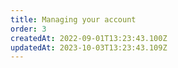 ```yaml
---
title: Managing your account
order: 3
createdAt: 2022-09-01T13:23:43.100Z
updatedAt: 2023-10-03T13:23:43.109Z
---
```

